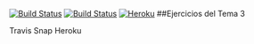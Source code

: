 [![Build Status](https://snap-ci.com/javiergarridomellado/ej5/branch/master/build_image)](https://snap-ci.com/javiergarridomellado/ej5/branch/master)
[![Build Status](https://travis-ci.org/javiergarridomellado/ej5.svg?branch=master)](https://travis-ci.org/javiergarridomellado/ej5)
[![Heroku](https://www.herokucdn.com/deploy/button.png)](https://hidden-meadow-4203.herokuapp.com/)
##Ejercicios del Tema 3

Travis Snap Heroku
